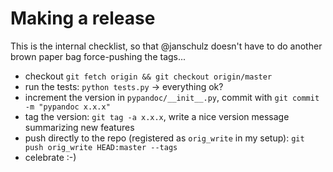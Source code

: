 ﻿# Making a release

This is the internal checklist, so that @janschulz doesn't have to do another brown paper bag force-pushing the tags...

- checkout `git fetch origin && git checkout origin/master`
- run the tests: `python tests.py` -> everything ok?
- increment the version in `pypandoc/__init__.py`, commit with `git commit -m "pypandoc x.x.x"`
- tag the version: `git tag -a x.x.x`, write a nice version message summarizing new features
- push directly to the repo (registered as `orig_write` in my setup): `git push orig_write HEAD:master --tags`
- celebrate :-)
